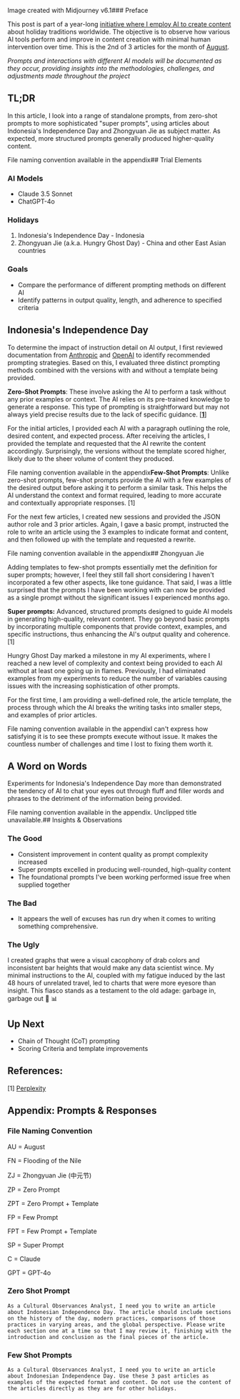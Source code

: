 Image created with Midjourney v6.1### Preface

This post is part of a year-long <u>initiative where I employ AI to create content</u> about holiday traditions worldwide. The objective is to observe how various AI tools perform and improve in content creation with minimal human intervention over time. This is the 2nd of 3 articles for the month of <u>August</u>.

*Prompts and interactions with different AI models will be documented as they occur, providing insights into the methodologies, challenges, and adjustments made throughout the project*

## TL;DR

In this article, I look into a range of standalone prompts, from zero-shot prompts to more sophisticated "super prompts", using articles about Indonesia's Independence Day and Zhongyuan Jie as subject matter. As expected, more structured prompts generally produced higher-quality content.

File naming convention available in the appendix## Trial Elements

### AI Models

- Claude 3.5 Sonnet
- ChatGPT-4o

### Holidays

1. Indonesia's Independence Day - Indonesia
2. Zhongyuan Jie (a.k.a. Hungry Ghost Day) - China and other East Asian countries

### Goals

- Compare the performance of different prompting methods on different AI
- Identify patterns in output quality, length, and adherence to specified criteria

## Indonesia's Independence Day

To determine the impact of instruction detail on AI output, I first reviewed documentation from <u>Anthropic</u> and <u>OpenAI</u> to identify recommended prompting strategies. Based on this, I evaluated three distinct prompting methods combined with the versions with and without a template being provided.

**Zero-Shot Prompts**: These involve asking the AI to perform a task without any prior examples or context. The AI relies on its pre-trained knowledge to generate a response. This type of prompting is straightforward but may not always yield precise results due to the lack of specific guidance. [**<u>1</u>**]

For the initial articles, I provided each AI with a paragraph outlining the role, desired content, and expected process. After receiving the articles, I provided the template and requested that the AI rewrite the content accordingly. Surprisingly, the versions without the template scored higher, likely due to the sheer volume of content they produced.

File naming convention available in the appendix**Few-Shot Prompts**: Unlike zero-shot prompts, few-shot prompts provide the AI with a few examples of the desired output before asking it to perform a similar task. This helps the AI understand the context and format required, leading to more accurate and contextually appropriate responses. [1]

For the next few articles, I created new sessions and provided the JSON author role and 3 prior articles. Again, I gave a basic prompt, instructed the role to write an article using the 3 examples to indicate format and content, and then followed up with the template and requested a rewrite.

File naming convention available in the appendix## Zhongyuan Jie

Adding templates to few-shot prompts essentially met the definition for super prompts; however, I feel they still fall short considering I haven't incorporated a few other aspects, like tone guidance. That said, I was a little surprised that the prompts I have been working with can now be provided as a single prompt without the significant issues I experienced months ago.

**Super prompts:** Advanced, structured prompts designed to guide AI models in generating high-quality, relevant content. They go beyond basic prompts by incorporating multiple components that provide context, examples, and specific instructions, thus enhancing the AI's output quality and coherence. [1]

Hungry Ghost Day marked a milestone in my AI experiments, where I reached a new level of complexity and context being provided to each AI without at least one going up in flames. Previously, I had eliminated examples from my experiments to reduce the number of variables causing issues with the increasing sophistication of other prompts.

For the first time, I am providing a well-defined role, the article template, the process through which the AI breaks the writing tasks into smaller steps, and examples of prior articles.

File naming convention available in the appendixI can't express how satisfying it is to see these prompts execute without issue. It makes the countless number of challenges and time I lost to fixing them worth it.

## A Word on Words

Experiments for Indonesia's Independence Day more than demonstrated the tendency of AI to chat your eyes out through fluff and filler words and phrases to the detriment of the information being provided.

File naming convention available in the appendix. Unclipped title unavailable.## Insights & Observations

### The Good

- Consistent improvement in content quality as prompt complexity increased
- Super prompts excelled in producing well-rounded, high-quality content
- The foundational prompts I've been working performed issue free when supplied together

### The Bad

- It appears the well of excuses has run dry when it comes to writing something comprehensive.

### The Ugly

I created graphs that were a visual cacophony of drab colors and inconsistent bar heights that would make any data scientist wince. My minimal instructions to the AI, coupled with my fatigue induced by the last 48 hours of unrelated travel, led to charts that were more eyesore than insight. This fiasco stands as a testament to the old adage: garbage in, garbage out 🥱 📊

## Up Next

- Chain of Thought (CoT) prompting
- Scoring Criteria and template improvements

## References:

[1] <u>Perplexity</u>

## Appendix: Prompts & Responses

### File Naming Convention

AU = August

FN = Flooding of the Nile

ZJ = Zhongyuan Jie (中元节)

ZP = Zero Prompt

ZPT = Zero Prompt + Template

FP = Few Prompt

FPT = Few Prompt + Template

SP = Super Prompt

C = Claude

GPT = GPT-4o

### Zero Shot Prompt

```
As a Cultural Observances Analyst, I need you to write an article about Indonesian Independence Day. The article should include sections on the history of the day, modern practices, comparisons of those practices in varying areas, and the global perspective. Please write each section one at a time so that I may review it, finishing with the introduction and conclusion as the final pieces of the article.
```

### Few Shot Prompts

```
As a Cultural Observances Analyst, I need you to write an article about Indonesian Independence Day. Use these 3 past articles as examples of the expected format and content. Do not use the content of the articles directly as they are for other holidays.
```

